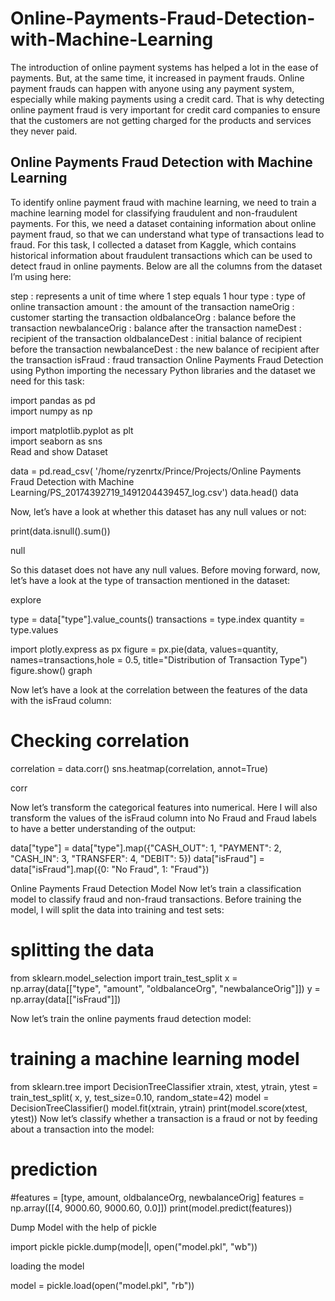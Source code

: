 # Online-Payments-Fraud-Detection-with-Machine-Learning
The introduction of online payment systems has helped a lot in the ease of payments. But, at the same time, it increased in payment frauds. Online payment frauds can happen with anyone using any payment system, especially while making payments using a credit card. That is why detecting online payment fraud is very important for credit card companies to ensure that the customers are not getting charged for the products and services they never paid.

## Online Payments Fraud Detection with Machine Learning
To identify online payment fraud with machine learning, we need to train a machine learning model for classifying fraudulent and non-fraudulent payments. For this, we need a dataset containing information about online payment fraud, so that we can understand what type of transactions lead to fraud. For this task, I collected a dataset from Kaggle, which contains historical information about fraudulent transactions which can be used to detect fraud in online payments. Below are all the columns from the dataset I’m using here:

step : represents a unit of time where 1 step equals 1 hour
type : type of online transaction
amount : the amount of the transaction
nameOrig : customer starting the transaction
oldbalanceOrg : balance before the transaction
newbalanceOrig : balance after the transaction
nameDest : recipient of the transaction
oldbalanceDest : initial balance of recipient before the transaction
newbalanceDest : the new balance of recipient after the transaction
isFraud : fraud transaction
Online Payments Fraud Detection using Python
importing the necessary Python libraries and the dataset we need for this task:

import pandas as pd   
import numpy as np   

import matplotlib.pyplot as plt   
import seaborn as sns   
Read and show Dataset

data = pd.read_csv(
    '/home/ryzenrtx/Prince/Projects/Online Payments Fraud Detection with Machine Learning/PS_20174392719_1491204439457_log.csv')
data.head()
data

Now, let’s have a look at whether this dataset has any null values or not:

print(data.isnull().sum()) 

null

So this dataset does not have any null values. Before moving forward, now, let’s have a look at the type of transaction mentioned in the dataset:

explore

type = data["type"].value_counts()
transactions = type.index
quantity = type.values

import plotly.express as px
figure = px.pie(data, 
             values=quantity, 
             names=transactions,hole = 0.5, 
             title="Distribution of Transaction Type")
figure.show()
graph

Now let’s have a look at the correlation between the features of the data with the isFraud column:

# Checking correlation
correlation = data.corr()
sns.heatmap(correlation, annot=True)    

corr

Now let’s transform the categorical features into numerical. Here I will also transform the values of the isFraud column into No Fraud and Fraud labels to have a better understanding of the output:

data["type"] = data["type"].map({"CASH_OUT": 1, "PAYMENT": 2, 
                                 "CASH_IN": 3, "TRANSFER": 4,
                                 "DEBIT": 5})
data["isFraud"] = data["isFraud"].map({0: "No Fraud", 1: "Fraud"})

Online Payments Fraud Detection Model
Now let’s train a classification model to classify fraud and non-fraud transactions. Before training the model, I will split the data into training and test sets:

# splitting the data
from sklearn.model_selection import train_test_split
x = np.array(data[["type", "amount", "oldbalanceOrg", "newbalanceOrig"]])
y = np.array(data[["isFraud"]])

Now let’s train the online payments fraud detection model:

# training a machine learning model
from sklearn.tree import DecisionTreeClassifier
xtrain, xtest, ytrain, ytest = train_test_split(
    x, y, test_size=0.10, random_state=42)
model = DecisionTreeClassifier()
model.fit(xtrain, ytrain)
print(model.score(xtest, ytest))
Now let’s classify whether a transaction is a fraud or not by feeding about a transaction into the model:

# prediction
#features = [type, amount, oldbalanceOrg, newbalanceOrig]
features = np.array([[4, 9000.60, 9000.60, 0.0]])
print(model.predict(features))

Dump Model with the help of pickle

import pickle
pickle.dump(mode|l, open("model.pkl", "wb"))

loading the model

model = pickle.load(open("model.pkl", "rb"))
